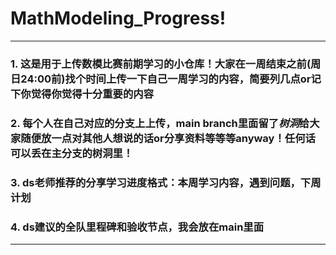 # MathModeling_Progress!
---
### 1. 这是用于上传数模比赛前期学习的小仓库！大家在一周结束之前(周日24:00前)找个时间上传一下自己一周学习的内容，简要列几点or记下你觉得你觉得**十分重要的**内容
### 2. 每个人在自己对应的分支上上传，main branch里面留了*树洞*给大家随便放一点对其他人想说的话or分享资料等等等anyway！任何话可以丢在主分支的树洞里！
### 3. ds老师推荐的分享学习进度格式：本周学习内容，遇到问题，下周计划
### 4. ds建议的全队里程碑和验收节点，我会放在main里面
---
